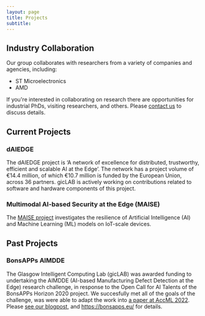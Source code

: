 ```yaml
---
layout: page
title: Projects
subtitle:
---
```


## Industry Collaboration
Our group collaborates with researchers from a variety of companies and agencies, including:
 - ST Microelectronics
 - AMD

If you're interested in collaborating on research there are opportunities for industrial PhDs, visiting researchers, and others.  Please [contact us](../contact) to discuss details.

## Current Projects

### dAIEDGE

The dAIEDGE project is ‘A network of excellence for distributed, trustworthy, efficient and scalable AI at the Edge’.
The network has a project volume of €14.4 million, of which €10.7 million is funded by the European Union, across 36 partners.
gicLAB is actively working on contributions related to software and hardware components of this project.

### Multimodal AI-based Security at the Edge (MAISE)

The [MAISE project](https://petras-iot.org/project/multimodal-ai-based-security-at-the-edge-maise/) investigates the resilience of Artificial Intelligence (AI) and Machine Learning (ML) models on IoT-scale devices.

## Past Projects

### BonsAPPs AIMDDE

The Glasgow Intelligent Computing Lab (gicLAB) was awarded funding to undertaking the AIMDDE (AI-based Manufacturing Defect Detection at the Edge) research challenge, in response to the Open Call for AI Talents of the BonsAPPs Horizon 2020 project.
We succesfully met all of the goals of the challenge, was were able to adapt the work into [a paper at AccML 2022](https://arxiv.org/abs/2206.09359).
Please [see our blogpost](../2022-01-25-aimdde_announce/), and <https://bonsapps.eu/> for details.
